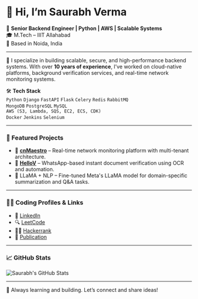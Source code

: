 # 👋 Hi, I’m Saurabh Verma

🎯 **Senior Backend Engineer | Python | AWS | Scalable Systems**  
🎓 M.Tech – IIIT Allahabad  
📍 Based in Noida, India

---

🚀 I specialize in building scalable, secure, and high-performance backend systems. With over **10 years of experience**, I’ve worked on cloud-native platforms, background verification services, and real-time network monitoring systems.

🛠️ **Tech Stack**  
`Python` `Django` `FastAPI` `Flask` `Celery` `Redis` `RabbitMQ`  
`MongoDB` `PostgreSQL` `MySQL`  
`AWS (S3, Lambda, SQS, EC2, ECS, CDK)`  
`Docker` `Jenkins` `Selenium`

---

### 📌 Featured Projects

- 🔧 [**cnMaestro**](https://www.cambiumnetworks.com/products/software/cnmaestro-essentials/) – Real-time network monitoring platform with multi-tenant architecture.
- 📱 [**HelloV**](https://www.hellov.in/) – WhatsApp-based instant document verification using OCR and automation.
- 🧠 LLaMA + NLP – Fine-tuned Meta's LLaMA model for domain-specific summarization and Q&A tasks.

---

### 🧑‍💻 Coding Profiles & Links

- 💼 [LinkedIn](https://www.linkedin.com/in/saurabh-sde3/)
- 🔍 [LeetCode](https://leetcode.com/saurabh-sde3/)
- 👨‍💻 [Hackerrank](https://www.hackerrank.com/saurabh956)
- 📄 [Publication](https://iasks.org/articles/juspn-v09-i2-pp-15-19.pdf)

---

### 📈 GitHub Stats

![Saurabh's GitHub Stats](https://github-readme-stats.vercel.app/api?username=saurabh-sde3&show_icons=true&theme=gruvbox)

---

🌱 Always learning and building. Let’s connect and share ideas!

